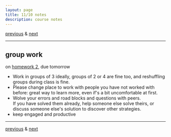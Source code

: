 ```yaml
---
layout: page
title: 11/10 notes
description: course notes
---
```

[previous](notes1108.html) & [next](notes1115.html)

---

## group work

on [homework 2](https://github.com/UWMadison-computingtools/coursedata/tree/master/hw2-datamerge), due tomorrow

- Work in groups of 3 ideally, groups of 2 or 4 are fine too,
  and reshuffling groups during class is fine.
- Please change place to work with people you have not worked with before:
  great way to learn more, even if's a bit uncomfortable at first.
- Wolve your errors and road blocks and questions with peers.  
  If you have solved them already, help someone else solve theirs,
  or discuss someone else's solution to discover other strategies.
- keep engaged and productive

---
[previous](notes1108.html) & [next](notes1115.html)
